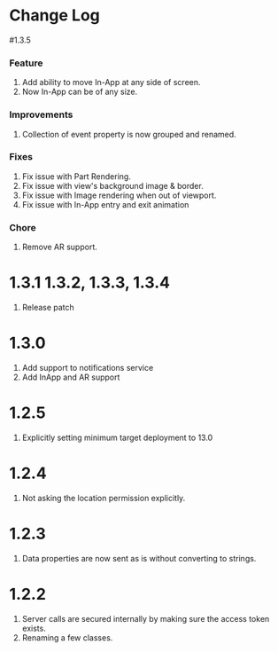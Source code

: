 # Change Log

#1.3.5

### Feature

1. Add ability to move In-App at any side of screen.
2. Now In-App can be of any size.

### Improvements

1. Collection of event property is now grouped and renamed.

### Fixes

1. Fix issue with Part Rendering.
2. Fix issue with view's background image & border.
3. Fix issue with Image rendering when out of viewport.
4. Fix issue with In-App entry and exit animation

### Chore

1. Remove AR support.

# 1.3.1 1.3.2, 1.3.3, 1.3.4

1. Release patch

# 1.3.0

1. Add support to notifications service
2. Add InApp and AR support

# 1.2.5

1. Explicitly setting minimum target deployment to 13.0

# 1.2.4

1. Not asking the location permission explicitly.

# 1.2.3

1. Data properties are now sent as is without converting to strings.

# 1.2.2

1. Server calls are secured internally by making sure the access token exists.
2. Renaming a few classes.
